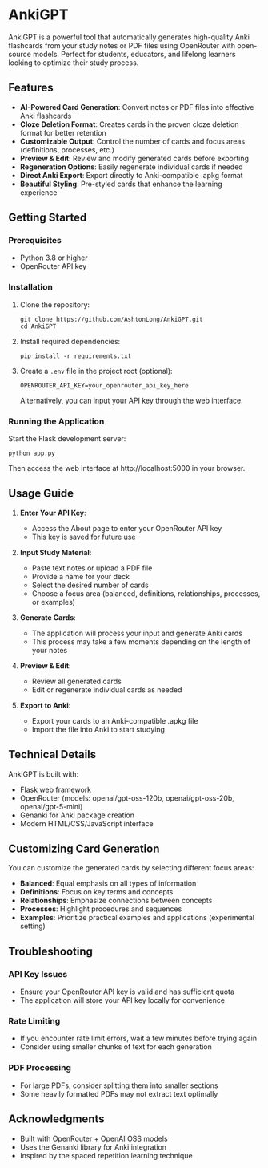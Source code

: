 # AnkiGPT

AnkiGPT is a powerful tool that automatically generates high-quality Anki flashcards from your study notes or PDF files using OpenRouter with open-source models. Perfect for students, educators, and lifelong learners looking to optimize their study process.

## Features

- **AI-Powered Card Generation**: Convert notes or PDF files into effective Anki flashcards
- **Cloze Deletion Format**: Creates cards in the proven cloze deletion format for better retention
- **Customizable Output**: Control the number of cards and focus areas (definitions, processes, etc.)
- **Preview & Edit**: Review and modify generated cards before exporting
- **Regeneration Options**: Easily regenerate individual cards if needed
- **Direct Anki Export**: Export directly to Anki-compatible .apkg format
- **Beautiful Styling**: Pre-styled cards that enhance the learning experience

## Getting Started

### Prerequisites

- Python 3.8 or higher
- OpenRouter API key

### Installation

1. Clone the repository:
   ```
   git clone https://github.com/AshtonLong/AnkiGPT.git
   cd AnkiGPT
   ```

2. Install required dependencies:
   ```
   pip install -r requirements.txt
   ```

3. Create a `.env` file in the project root (optional):
   ```
   OPENROUTER_API_KEY=your_openrouter_api_key_here
   ```
   Alternatively, you can input your API key through the web interface.

### Running the Application

Start the Flask development server:
```
python app.py
```

Then access the web interface at http://localhost:5000 in your browser.

## Usage Guide

1. **Enter Your API Key**:
   - Access the About page to enter your OpenRouter API key
   - This key is saved for future use

2. **Input Study Material**:
   - Paste text notes or upload a PDF file
   - Provide a name for your deck
   - Select the desired number of cards
   - Choose a focus area (balanced, definitions, relationships, processes, or examples)

3. **Generate Cards**:
   - The application will process your input and generate Anki cards
   - This process may take a few moments depending on the length of your notes

4. **Preview & Edit**:
   - Review all generated cards
   - Edit or regenerate individual cards as needed

5. **Export to Anki**:
   - Export your cards to an Anki-compatible .apkg file
   - Import the file into Anki to start studying

## Technical Details

AnkiGPT is built with:
- Flask web framework
- OpenRouter (models: openai/gpt-oss-120b, openai/gpt-oss-20b, openai/gpt-5-mini)
- Genanki for Anki package creation
- Modern HTML/CSS/JavaScript interface

## Customizing Card Generation

You can customize the generated cards by selecting different focus areas:
- **Balanced**: Equal emphasis on all types of information
- **Definitions**: Focus on key terms and concepts
- **Relationships**: Emphasize connections between concepts
- **Processes**: Highlight procedures and sequences
- **Examples**: Prioritize practical examples and applications (experimental setting)

## Troubleshooting

### API Key Issues
- Ensure your OpenRouter API key is valid and has sufficient quota
- The application will store your API key locally for convenience

### Rate Limiting
- If you encounter rate limit errors, wait a few minutes before trying again
- Consider using smaller chunks of text for each generation

### PDF Processing
- For large PDFs, consider splitting them into smaller sections
- Some heavily formatted PDFs may not extract text optimally

## Acknowledgments

- Built with OpenRouter + OpenAI OSS models
- Uses the Genanki library for Anki integration
- Inspired by the spaced repetition learning technique
